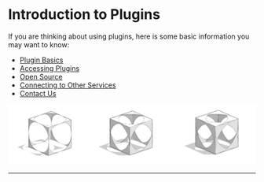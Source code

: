 # Introduction to Plugins

If you are thinking about using plugins, here is some basic information you may want to know:

* [Plugin Basics](introduction/plugin-basics.md)
* [Accessing Plugins](introduction/accessing-plugins.md)
* [Open Source](introduction/open-source.md)
* [Connecting to Other Services](introduction/connecting-to-other-services.md)
* [Contact Us](introduction/contact-us.md)

![](../.gitbook/assets/c3.PNG)

****



&#x20;

